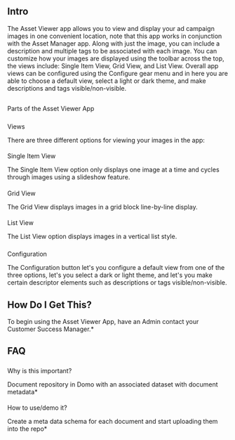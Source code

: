

Intro
-------

The Asset Viewer app allows you to view and display your ad campaign images in one convenient location, note that this app works in conjunction with the Asset Manager app. Along with just the image, you can include a description and multiple tags to be associated with each image. You can customize how your images are displayed using the toolbar across the top, the views include: Single Item View, Grid View, and List View. Overall app views can be configured using the Configure gear menu and in here you are able to choose a default view, select a light or dark theme, and make descriptions and tags visible/non-visible.

##
 Parts of the Asset Viewer App


#####
 Views

There are three different options for viewing your images in the app:

####
 Single Item View

The Single Item View option only displays one image at a time and cycles through images using a slideshow feature.

####
 Grid View

The Grid View displays images in a grid block line-by-line display.

####
 List View

The List View option displays images in a vertical list style.

###
 Configuration

The Configuration button let's you configure a default view from one of the three options, let's you select a dark or light theme, and let's you make certain descriptor elements such as descriptions or tags visible/non-visible.


 How Do I Get This?
--------------------

To begin using the Asset Viewer App, have an Admin contact your Customer Success Manager.*


 FAQ
-----


#####
 Why is this important?

Document repository in Domo with an associated dataset with document metadata*

####
 How to use/demo it?

Create a meta data schema for each document and start uploading them into the repo*

